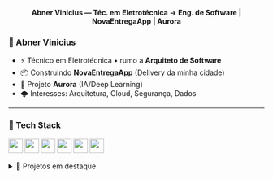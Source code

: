 <!-- Fallback simples -->
<p align="center"><b>Abner Vinicius — Téc. em Eletrotécnica → Eng. de Software | NovaEntregaApp | Aurora</b></p>


### 👋 Abner Vinicius
- ⚡ Técnico em Eletrotécnica • rumo a **Arquiteto de Software**
- 📦 Construindo **NovaEntregaApp** (Delivery da minha cidade)
- 🤖 Projeto **Aurora** (IA/Deep Learning)
- 🌩️ Interesses: Arquitetura, Cloud, Segurança, Dados


---

### 🧰 Tech Stack
<p>
  <img height="28" src="https://img.shields.io/badge/Flutter-02569B?logo=flutter&logoColor=white" />
  <img height="28" src="https://img.shields.io/badge/Dart-0175C2?logo=dart&logoColor=white" />
  <img height="28" src="https://img.shields.io/badge/Python-3776AB?logo=python&logoColor=white" />
  <img height="28" src="https://img.shields.io/badge/JavaScript-F7DF1E?logo=javascript&logoColor=black" />
  <img height="28" src="https://img.shields.io/badge/Supabase-3ECF8E?logo=supabase&logoColor=white" />
  <img height="28" src="https://img.shields.io/badge/AWS-232F3E?logo=amazon-aws&logoColor=white" />
</p>

<details>
  <summary>📂 Projetos em destaque</summary>

- 🚀 **NovaEntregaApp** — app de delivery (Flutter + Supabase)  
- 🤖 **Aurora** — IA pessoal (Python, DL)

</details>
